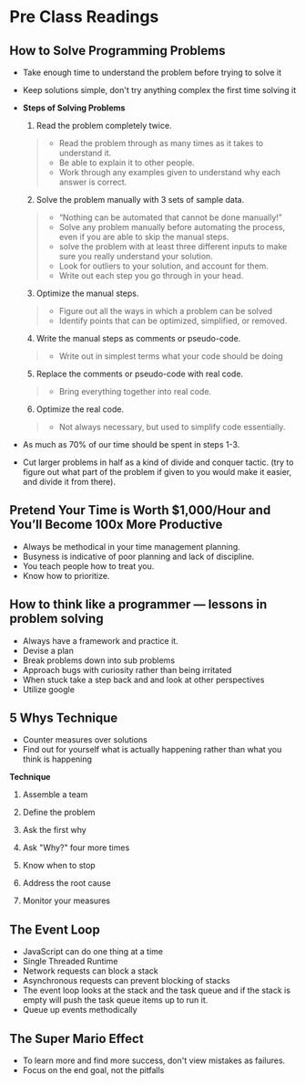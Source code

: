 # Pre Class Readings

## How to Solve Programming Problems

- Take enough time to understand the problem before trying to solve it
- Keep solutions simple, don't try anything complex the first time solving it
- **Steps of Solving Problems**
    1. Read the problem completely twice.

    > - Read the problem through as many times as it takes to understand it. 
    > - Be able to explain it to other people.
    > - Work through any examples given to understand why each answer is correct.

    2. Solve the problem manually with 3 sets of sample data.

    > - “Nothing can be automated that cannot be done manually!”
    > - Solve any problem manually before automating the process, even if you are able to skip the manual steps.
    > - solve the problem with at least three different inputs to make sure you really understand your solution.
    > - Look for outliers to your solution, and account for them.
    > - Write out each step you go through in your head.

    3. Optimize the manual steps.

    > - Figure out all the ways in which a problem can be solved
    > - Identify points that can be optimized, simplified, or removed.

    4. Write the manual steps as comments or pseudo-code.

    > - Write out in simplest terms what your code should be doing

    5. Replace the comments or pseudo-code with real code.

    > - Bring everything together into real code. 

    6. Optimize the real code.

    > - Not always necessary, but used to simplify code essentially.

- As much as 70% of our time should be spent in steps 1-3.
- Cut larger problems in half as a kind of divide and conquer tactic. (try to figure out what part of the problem if given to you would make it easier, and divide it from there).

## Pretend Your Time is Worth $1,000/Hour and You’ll Become 100x More Productive

- Always be methodical in your time management planning.
- Busyness is indicative of poor planning and lack of discipline.
- You teach people how to treat you.
- Know how to prioritize.

## How to think like a programmer — lessons in problem solving

- Always have a framework and practice it.
- Devise a plan
- Break problems down into sub problems
- Approach bugs with curiosity rather than being irritated
- When stuck take a step back and and look at other perspectives 
- Utilize google

## 5 Whys Technique

- Counter measures over solutions
- Find out for yourself what is actually happening rather than what you think is happening

**Technique**

1. Assemble a team

2. Define the problem

3. Ask the first why

4. Ask "Why?" four more times

5. Know when to stop

6. Address the root cause

7. Monitor your measures

## The Event Loop

- JavaScript can do one thing at a time
- Single Threaded Runtime
- Network requests can block a stack
- Asynchronous requests can prevent blocking of stacks
- The event loop looks at the stack and the task queue and if the stack is empty will push the task queue items up to run it.
- Queue up events methodically

## The Super Mario Effect

- To learn more and find more success, don't view mistakes as failures. 
- Focus on the end goal, not the pitfalls